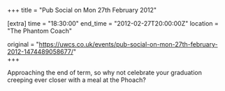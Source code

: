 +++
title = "Pub Social on Mon 27th February 2012"

[extra]
time = "18:30:00"
end_time = "2012-02-27T20:00:00Z"
location = "The Phantom Coach"

original = "https://uwcs.co.uk/events/pub-social-on-mon-27th-february-2012-1474489058677/"    
+++

Approaching the end of term, so why not celebrate your graduation creeping ever closer with a meal at the Phoach?

